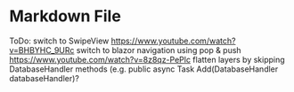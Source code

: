 ﻿# Markdown File

ToDo: 
switch to SwipeView https://www.youtube.com/watch?v=BHBYHC_9URc
switch to blazor navigation using pop & push https://www.youtube.com/watch?v=8z8qz-PePlc
flatten layers by skipping DatabaseHandler methods (e.g. public async Task Add(DatabaseHandler databaseHandler)?


